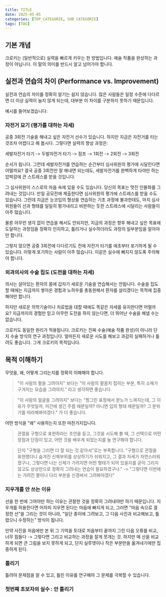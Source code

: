 ```yaml
---
title: TITLE
date: 2025-05-05
categories: [TOP_CATEGORIE, SUB_CATEGORIE]
tags: [TAG]
---
```


## 기본 개념

크로키는 (일반적으로) 실력을 빠르게 키우는 한 방법입니다. 예술 작품을 완성하는 과정이 아닙니다. 이 말의 의미를 반드시 알고 넘어가야 합니다.

## 실전과 연습의 차이 (Performance vs. Improvement)

실전과 연습의 차이를 정확히 알기는 쉽지 않습니다. 많은 사람들은 일정 수준에 다다르면 더 이상 실력이 늘지 않게 되는데, 대부분 이 차이를 구분하지 못하기 때문입니다.

예시를 들어보겠습니다:

### 자전거 묘기 (평가를 대하는 자세) 

공중 3회전 기술을 해내고 싶은 자전거 선수가 있습니다. 하지만 지금은 자전거를 타는 것조차 어렵다고 해 봅시다. 그렇다면 실력의 향상 과정은:

세발자전거 타기 -> 두발자전거 타기 -> 점프 -> 1회전 -> 2회전 -> 3회전

순서가 됩니다. 그런데 세발자전거를 연습하는 순간부터 심사위원의 평가에 시달린다면 어떨까요? 결국 공중 3회전만 잘 해내면 되는데도, 세발자전거를 완벽하게 타야만 하는 압박감에 큰 스트레스를 받을 것입니다.

그 심사위원이 스스로의 마음 속에 있을 수도 있습니다. 당신의 목표는 멋진 인물화를 그려내는 것입니다. 만일 공모전에 제출한다면 심사위원의 평가에 스트레스를 받을 수도 있습니다. 그런데 지금은 눈코입의 형상을 연습하는 기초 과정에 불과한데도, 마치 심사위원들이 선과 형태를 일일히 평가내리고 비판하는 듯한 스트레스에 시달리는 사람들이 아주 많습니다.

물론 아무런 생각 없이 연습을 해서도 안되지만, 지금의 과정은 향후 해내고 싶은 목표에 도달하는 과정임을 정확히 인지하고, 틀리거나 실수하더라도 과정의 일부분임을 알아야만 합니다.

그렇지 않으면 공중 3회전에 다다르기도 전에 자전거 타기를 애초부터 포기하게 될 수 있습니다. 이렇게 포기하는 사람이 아주 많습니다. 이같은 실수에 빠지지 않도록 주의해야 합니다.

### 외과의사의 수술 집도 (도전을 대하는 자세)

의사는 살아있는 환자의 몸에 갑자기 새로운 기술을 연습해서는 안됩니다. 수술을 집도할 때에는 지금까지 쌓아온 경험과 노하우를 총동원해서 환자를 살리겠다는 목적에 집중해야만 합니다.

하지만 새로운 의학기술이나 치료법을 대할 때에도 똑같은 자세를 유지한다면 어떨까요? 지금까지의 경험만 믿고 아무런 도전을 하지 않는다면, 더 뛰어난 수술을 해낼 수는 없습니다.

크로키도 동일한 원리가 적용됩니다. 크로키는 진짜 수술(예술 작품 완성)이 아니라 단지 수술 방식의 연구 과정입니다. 얼마든지 새로운 시도를 해보고 과감히 실패하거나 틀려도 좋습니다. 그게 크로키의 목적입니다.

## 목적 이해하기

무엇을, 왜, 어떻게 그리는지를 정확히 이해해야 합니다.

> "이 사람의 팔을 그려야지" 보다는 "이 사람의 팔꿈치 접히는 부분, 특히 소매가 구겨지는 모습을 그려야지." 라고 생각하면 좋습니다.

> "이 사람의 얼굴을 그려야지" 보다는 "찡그린 표정에서 분노가 느껴지는데, 그 이유가 무엇일까, 미간에 생긴 주름 때문일까? 아니면 입의 형태 때문일까? 그 분위기를 따라해봐야겠다." 가 더 좋습니다.

어떤 방식을 "왜" 사용하는지 또한 마찬가지입니다.

> 관절을 구형으로 표현하라는 조언을 듣고, 그것을 시도해 볼 때, 그 선택으로 어떤 장점과 단점이 있고, 어떤 것을 배우게 되었는지를 늘 연구해야 합니다.

> 단지 "구형을 그리면 더 잘 되는 것 같아서"로는 부족합니다. "구형으로 관절을 표현했더니 숨겨진 신체부위를 상상하기가 쉬워지고, 그 결과 자세가 자연스러워졌구나, 그렇다면 나는 신체가 가려지면 어떤 형태가 되어 있을지를 굳이 그리지 않고도 상상만으로 정확히 그려내는 연습이 필요하겠구나." -> "그렇다면 이번에는 가려진 팔이나 다리 부분을 신경써서 그려봐야겠다"

### 지우개를 안 쓰는 이유

선을 한 번에 그어야만 하는 이유는 관찰한 것을 정확히 그려내야만 하기 때문입니다. 지우개를 허용한다면 어차피 지우면 된다는 마음에 빠지게 되고, 그러면 "마음 속으로 결정한 선"을 그리는 것이 아니라, "일단 종이에 그려보고, 그 다음 사진과 비교해보고, 틀렸으니 수정하는" 방식이 됩니다.

만약 사진을 처음에만 본 뒤 그 기억을 토대로 처음부터 끝까지 그린 다음 오류를 비교, 너무 힘들다 -> 그렇다면 그리고 비교하는 과정을 잘게 쪼개는 것. 하지만 매 선을 비교하게 되면 큰 그림을 보지 못하게 되고, 단지 실루엣이나 작은 부분만을 옮겨내기에만 집중하게 된다.

### 틀리기

틀려야 문제점을 알 수 있고, 틀린 이유를 연구해야 그 문제를 극복할 수 있습니다.

### 첫번째 초보자의 실수 : 안 틀리기